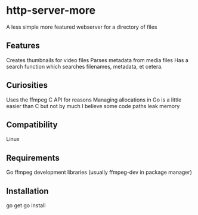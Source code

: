 # http-server-more
A less simple more featured webserver for a directory of files

## Features
Creates thumbnails for video files
Parses metadata from media files
Has a search function which searches filenames, metadata, et cetera.

## Curiosities
Uses the ffmpeg C API for reasons
Managing allocations in Go is a little easier than C but not by much
I believe some code paths leak memory

## Compatibility
Linux

## Requirements
Go
ffmpeg development libraries (usually ffmpeg-dev in package manager)

## Installation
go get
go install

